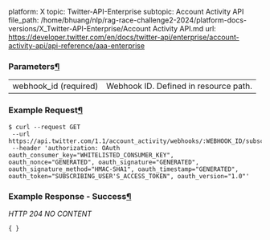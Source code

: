 platform: X
topic: Twitter-API-Enterprise
subtopic: Account Activity API
file_path: /home/bhuang/nlp/rag-race-challenge2-2024/platform-docs-versions/X_Twitter-API-Enterprise/Account Activity API.md
url: https://developer.twitter.com/en/docs/twitter-api/enterprise/account-activity-api/api-reference/aaa-enterprise

### Parameters[¶](#parameters "Permalink to this headline")

|     |     |
| --- | --- |
| webhook\_id (required) | Webhook ID. Defined in resource path. |

### Example Request[¶](#example-request "Permalink to this headline")

    $ curl --request GET 
     --url https://api.twitter.com/1.1/account_activity/webhooks/:WEBHOOK_ID/subscriptions/all.json 
     --header 'authorization: OAuth oauth_consumer_key="WHITELISTED_CONSUMER_KEY", oauth_nonce="GENERATED", oauth_signature="GENERATED", oauth_signature_method="HMAC-SHA1", oauth_timestamp="GENERATED", oauth_token="SUBSCRIBING_USER'S_ACCESS_TOKEN", oauth_version="1.0"'

### Example Response - Success[¶](#example-response-success "Permalink to this headline")

_HTTP 204 NO CONTENT_

    { }